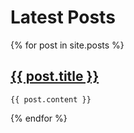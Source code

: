 ---
---

# Latest Posts

  {% for post in site.posts %}
  ## [{{ post.title }}]({{post.url}})
    {{ post.content }}
  {% endfor %}
</div>
